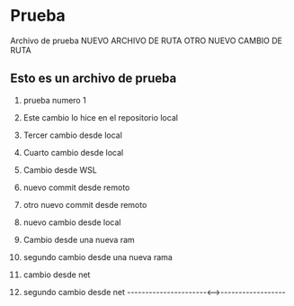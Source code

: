 # Prueba
Archivo de prueba
NUEVO ARCHIVO DE RUTA
OTRO NUEVO CAMBIO DE RUTA

## Esto es un archivo de prueba
1. prueba numero 1
2. Este cambio lo hice en el repositorio local
3. Tercer cambio desde local
4. Cuarto cambio desde local
5. Cambio desde WSL
6. nuevo commit desde remoto
7. otro nuevo commit desde remoto
8. nuevo cambio desde local


9. Cambio desde una nueva ram
10. segundo cambio desde una nueva rama
11. cambio desde net
12. segundo cambio desde net
----------------------<-->------------------
